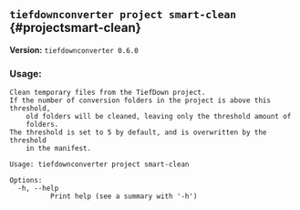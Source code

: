 ## `tiefdownconverter project smart-clean` {#projectsmart-clean}

**Version:** `tiefdownconverter 0.6.0`

### Usage:
```
Clean temporary files from the TiefDown project.
If the number of conversion folders in the project is above this threshold,
    old folders will be cleaned, leaving only the threshold amount of
    folders.
The threshold is set to 5 by default, and is overwritten by the threshold
    in the manifest.

Usage: tiefdownconverter project smart-clean

Options:
  -h, --help
          Print help (see a summary with '-h')
```

